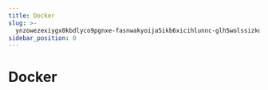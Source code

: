 ```yaml
---
title: Docker
slug: >-
  ynzowezexiygx0kbdlyco9pgnxe-fasnwakyoija5ikb6xicihlunnc-glh5wolssizkqtk1fwvctmxbnid-k21zwb6rrioalokxvmacqz1yndc-k21zwb
sidebar_position: 0
---
```



# Docker

